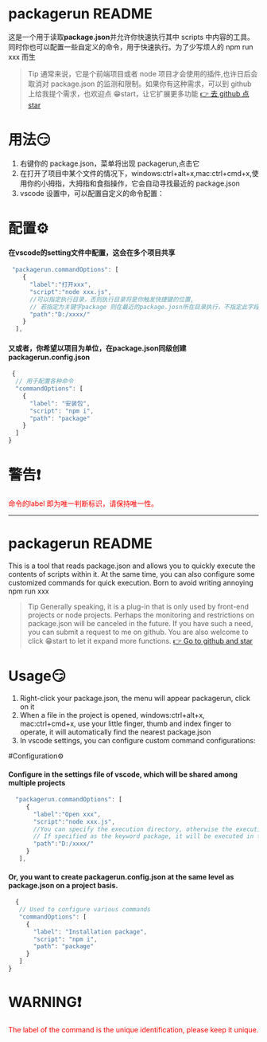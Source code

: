 
# packagerun README

这是一个用于读取**package.json**并允许你快速执行其中 scripts 中内容的工具。同时你也可以配置一些自定义的命令，用于快速执行。为了少写烦人的 npm run xxx 而生

> Tip 通常来说，它是个前端项目或者 node 项目才会使用的插件,也许日后会取消对 package.json 的监测和限制。如果你有这种需求，可以到 github 上给我提个需求，也欢迎点 😁start，让它扩展更多功能
> [👉 去 github 点 star](https://github.com/inksnowhailong/vscode-plugin)

# 用法😏

 1. 右键你的 package.json，菜单将出现 packagerun,点击它
 2. 在打开了项目中某个文件的情况下，windows:ctrl+alt+x,mac:ctrl+cmd+x,使用你的小拇指，大拇指和食指操作，它会自动寻找最近的 package.json
 3. vscode 设置中，可以配置自定义的命令配置：


# 配置⚙️
#### 在vscode的setting文件中配置，这会在多个项目共享
```javascript
 "packagerun.commandOptions": [
    {
      "label":"打开xxx",
      "script":"node xxx.js",
      //可以指定执行目录，否则执行目录将是你触发快捷键的位置,
      // 若指定为关键字package 则在最近的package.josn所在目录执行，不指定此字段也是一样效果
      "path":"D:/xxxx/"
    }
  ],
```

#### 又或者，你希望以项目为单位，在package.json同级创建 packagerun.config.json

```javascript
 {
  // 用于配置各种命令
  "commandOptions": [
    {
      "label": "安装包",
      "script": "npm i",
      "path": "package"
    }
  ]
}

```

# 警告❗
<font color="red">命令的label 即为唯一判断标识，请保持唯一性。</font>

---------------------------------
# packagerun README

This is a tool that reads package.json and allows you to quickly execute the contents of scripts within it. At the same time, you can also configure some customized commands for quick execution. Born to avoid writing annoying npm run xxx

> Tip Generally speaking, it is a plug-in that is only used by front-end projects or node projects. Perhaps the monitoring and restrictions on package.json will be canceled in the future. If you have such a need, you can submit a request to me on github. You are also welcome to click 😁start to let it expand more functions.
> [👉 Go to github and star](https://github.com/inksnowhailong/vscode-plugin)

# Usage😏

  1. Right-click your package.json, the menu will appear packagerun, click on it
  2. When a file in the project is opened, windows:ctrl+alt+x, mac:ctrl+cmd+x, use your little finger, thumb and index finger to operate, it will automatically find the nearest package.json
  3. In vscode settings, you can configure custom command configurations:


#Configuration⚙️
#### Configure in the settings file of vscode, which will be shared among multiple projects
```javascript
  "packagerun.commandOptions": [
     {
       "label":"Open xxx",
       "script":"node xxx.js",
       //You can specify the execution directory, otherwise the execution directory will be the location where you trigger the shortcut key.
       // If specified as the keyword package, it will be executed in the directory where the latest package.josn is located. The same effect will be achieved if this field is not specified.
       "path":"D:/xxxx/"
     }
   ],
```

#### Or, you want to create packagerun.config.json at the same level as package.json on a project basis.

```javascript
  {
   // Used to configure various commands
   "commandOptions": [
     {
       "label": "Installation package",
       "script": "npm i",
       "path": "package"
     }
   ]
}

```

# WARNING❗
<font color="red">The label of the command is the unique identification, please keep it unique. </font>
